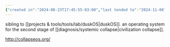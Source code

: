 ```yaml
---
{"created in":"2024-08-23T17:45:55-03:00","last tended to":"2024-11-06T18:52:19-03:00","tags":["low-tech","OS","OSdesign","permacomputing","lab","design","🌱"],"dg-publish":true,"created":"2024-08-23T17:45:55.279-03:00","updated":"2025-01-24T15:17:06.353-03:00","notestage":["🌱"],"permalink":"/projects-and-tools/tools/lab/collapse-os/","dgPassFrontmatter":true}
---
```


sibling to [[projects & tools/tools/lab/duskOS\|duskOS]]. an operating system for the second stage of [[diagnosis/systemic collapse\|civilization collapse]].

http://collapseos.org/